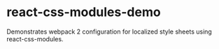 # react-css-modules-demo

Demonstrates webpack 2 configuration for localized style sheets using react-css-modules.